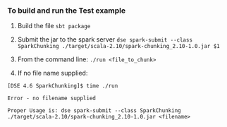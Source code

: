 ### To build and run the Test example
1. Build the file ```sbt package```
1. Submit the jar to the spark server ```dse spark-submit --class SparkChunking ./target/scala-2.10/spark-chunking_2.10-1.0.jar $1```


1. From the command line:
```./run <file_to_chunk>```

1. If no file name supplied:

```[DSE 4.6 SparkChunking]$ time ./run```

```Error - no filename supplied```

```Proper Usage is: dse spark-submit --class SparkChunking ./target/scala-2.10/spark-chunking_2.10-1.0.jar <filename>```

